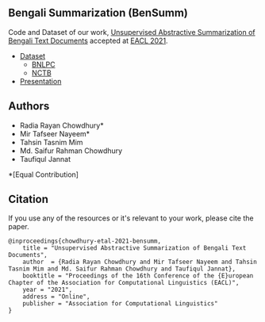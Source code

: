 ## Bengali Summarization (BenSumm)

Code and Dataset of our work, [Unsupervised Abstractive Summarization of Bengali Text Documents](https://arxiv.org/abs/2102.04490) accepted at [EACL 2021](https://2021.eacl.org/). 

- [Dataset](https://github.com/tafseer-nayeem/BengaliSummarization/tree/main/Dataset)
	- [BNLPC](https://github.com/tafseer-nayeem/BengaliSummarization/tree/main/Dataset/BNLPC)
	- [NCTB](https://github.com/tafseer-nayeem/BengaliSummarization/tree/main/Dataset/NCTB)
- [Presentation](https://tafseer-nayeem.github.io/files/EACL2021/eacl2021_presentation.pdf)

## Authors

- Radia Rayan Chowdhury*
- Mir Tafseer Nayeem*
- Tahsin Tasnim Mim
- Md. Saifur Rahman Chowdhury
- Taufiqul Jannat

*[Equal Contribution]

## Citation

If you use any of the resources or it's relevant to your work, please cite the paper. 

```
@inproceedings{chowdhury-etal-2021-bensumm,
    title = "Unsupervised Abstractive Summarization of Bengali Text Documents",
    author  = {Radia Rayan Chowdhury and Mir Tafseer Nayeem and Tahsin Tasnim Mim and Md. Saifur Rahman Chowdhury and Taufiqul Jannat},
    booktitle = "Proceedings of the 16th Conference of the {E}uropean Chapter of the Association for Computational Linguistics (EACL)",
    year = "2021",
    address = "Online",
    publisher = "Association for Computational Linguistics"
}
```